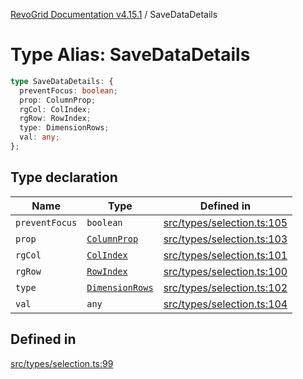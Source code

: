 [RevoGrid Documentation v4.15.1](README.md) / SaveDataDetails

# Type Alias: SaveDataDetails

```ts
type SaveDataDetails: {
  preventFocus: boolean;
  prop: ColumnProp;
  rgCol: ColIndex;
  rgRow: RowIndex;
  type: DimensionRows;
  val: any;
};
```

## Type declaration

| Name | Type | Defined in |
| ------ | ------ | ------ |
| `preventFocus` | `boolean` | [src/types/selection.ts:105](https://github.com/revolist/revogrid/blob/9d06c9d1de184a8cd977144efe5186ec5a7312cb/src/types/selection.ts#L105) |
| `prop` | [`ColumnProp`](TypeAlias.ColumnProp.md) | [src/types/selection.ts:103](https://github.com/revolist/revogrid/blob/9d06c9d1de184a8cd977144efe5186ec5a7312cb/src/types/selection.ts#L103) |
| `rgCol` | [`ColIndex`](TypeAlias.ColIndex.md) | [src/types/selection.ts:101](https://github.com/revolist/revogrid/blob/9d06c9d1de184a8cd977144efe5186ec5a7312cb/src/types/selection.ts#L101) |
| `rgRow` | [`RowIndex`](TypeAlias.RowIndex.md) | [src/types/selection.ts:100](https://github.com/revolist/revogrid/blob/9d06c9d1de184a8cd977144efe5186ec5a7312cb/src/types/selection.ts#L100) |
| `type` | [`DimensionRows`](TypeAlias.DimensionRows.md) | [src/types/selection.ts:102](https://github.com/revolist/revogrid/blob/9d06c9d1de184a8cd977144efe5186ec5a7312cb/src/types/selection.ts#L102) |
| `val` | `any` | [src/types/selection.ts:104](https://github.com/revolist/revogrid/blob/9d06c9d1de184a8cd977144efe5186ec5a7312cb/src/types/selection.ts#L104) |

## Defined in

[src/types/selection.ts:99](https://github.com/revolist/revogrid/blob/9d06c9d1de184a8cd977144efe5186ec5a7312cb/src/types/selection.ts#L99)
